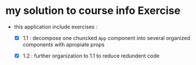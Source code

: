 # my solution to course info Exercise

* this application include exercises :
  * [x] 1.1 : decompose one chuncked `App` component into several organized components with apropiate props 
  * [x] 1.2 : further organization to 1.1 to reduce redundent code
  
